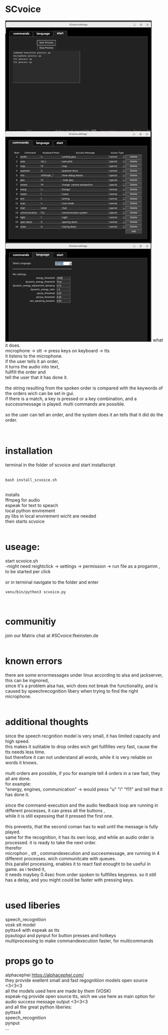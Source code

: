 # SCvoice
<img src="https://raw.githubusercontent.com/mimikri/SCvoice/main/preview.jpg">
what it does.
<br>
microphone -> stt -> press keys on keyboard -> tts
<br>
it listens to the microphone.<br>
if the user tells it an order, <br>
it turns the audio into text, <br>
fullfill the order and <br>
tell the user that it has done it.<br>

<br>
the string resulting from the spoken order is compared with the keywords of the orders wich can be set in gui.<br>
if there is a match, a key is pressed or a key combination, and a successmessage is played. multi commands are possible.<br>
<br>
so the user can tell an order, and the system does it an tells that it did do the order.<br>
<br>
<br>


# installation <br>
terminal in the folder of scvoice and start installscript<br>
<br>
```
bash install_scvoice.sh
```
<br>
installs<br>
ffmpeg for audio<br>
espeak for text to speach<br>
local python envirement<br>
py libs in local envirement wicht are needed<br>
then starts scvoice<br>

<br>

# useage:<br>
start scvoice.sh<br>
-might need reightclick -> settings -> permission -> run file as a progamm , to be started per click<br>
<br>
or in terminal navigate to the folder and enter<br>
```
venv/bin/python3 scvoice.py 
```

<br>

# communitiy<br>

join our Matrix chat at  #SCvoice:fkeinsten.de<br>
<br>


# known errors<br>
there are some errormessages under linux according to alsa and jackserver, this can be ingnored, <br>
since it's a problem alsa has, wich does not break the functionality, and is caused by speechrecognition libery when trying to find the right microphone.<br>
<br>

# additional thoughts<br>
since the speech recgnition model is very small, it has limited capacity and high speed.<br>
this makes it sutitable to drop ordes wich get fullfilles very fast, cause the tts needs less time.<br>
but therefore it can not understand all words, while it is very reliable on words it knows.<br>
<br>
multi orders are possible, if you for example tell 4 orders in a raw fast, they all are done.<br>
for example:<br>
"energy, engines, communication" -> would press "u" "i" "f11" and tell that it has done it.<br>
<br>
since the command-execution and the audio feedback loop are running in different processes, it can press all the buttons ,<br> 
while it is still expessing that it pressed the first one.  <br>
<br>
this prevents, that the second coman has to wait until the message is fully played.<br>
same for the recognition, it has its own loop, and while an audio order is processed. it is ready to take the next order.<br>
therefor<br>
microphon , stt , commandexecution and succesmessage, are running in 4 different processes. wich communitcate with queues.<br>
this parallel processing, enables it to react fast enought to be useful in game. as i tested it, <br>
it needs maybey 0.4sec from order spoken to fullfilles keypress. so it still has a delay, and you might could be faster with pressing keys.<br>
<br>

# used liberies <br>
speech_recognition<br>
vosk stt model<br>
pyttsx4 with espeak as tts<br>
pyautogui and pynput for button presses and hotkeys<br>
multiprocessing to make commandexecution faster, for multicommands<br>

# props go to

alphacephei https://alphacephei.com/<br>
they provide exellent small and fast regognitiion models open source <3<3<3<br>
all the models used here are made by them (VOSK)<br>
espeak-ng provide open source tts, wich we use here as main option for audio success message output <3<3<3<br>
and all the great python liberies:<br>
pyttsx4<br>
speech_recognition<br>
pynput<br>
...


